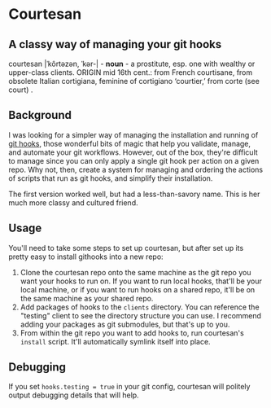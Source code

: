 # Courtesan
## A classy way of managing your git hooks

courtesan |ˈkôrtəzən, ˈkər-| - **noun** - a prostitute, esp. one with wealthy or upper-class clients.
ORIGIN mid 16th cent.: from French courtisane, from obsolete Italian cortigiana, feminine of cortigiano ‘courtier,’ from corte (see court) .

## Background

I was looking for a simpler way of managing the installation and running of [git hooks](http://www.kernel.org/pub/software/scm/git/docs/githooks.html), those wonderful bits of magic that help you validate, manage, and automate your git workflows. However, out of the box, they're difficult to manage since you can only apply a single git hook per action on a given repo. Why not, then, create a system for managing and ordering the actions of scripts that run as git hooks, and simplify their installation.

The first version worked well, but had a less-than-savory name. This is her much more classy and cultured friend.

## Usage

You'll need to take some steps to set up courtesan, but after set up its pretty easy to install githooks into a new repo:

1. Clone the courtesan repo onto the same machine as the git repo you want your hooks to run on. If you want to run local hooks, that'll be your local machine, or if you want to run hooks on a shared repo, it'll be on the same machine as your shared repo.
2. Add packages of hooks to the `clients` directory. You can reference the "testing" client to see the directory structure you can use. I recommend adding your packages as git submodules, but that's up to you.
3. From within the git repo you want to add hooks to, run courtesan's `install` script. It'll automatically symlink itself into place.

## Debugging

If you set `hooks.testing = true` in your git config, courtesan will politely output debugging details that will help.
